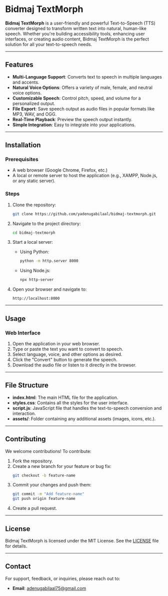 # Bidmaj TextMorph

**Bidmaj TextMorph** is a user-friendly and powerful Text-to-Speech (TTS) converter designed to transform written text into natural, human-like speech. Whether you're building accessibility tools, enhancing user interfaces, or creating audio content, Bidmaj TextMorph is the perfect solution for all your text-to-speech needs.

---

## Features

- **Multi-Language Support**: Converts text to speech in multiple languages and accents.
- **Natural Voice Options**: Offers a variety of male, female, and neutral voice options.
- **Customizable Speech**: Control pitch, speed, and volume for a personalized output.
- **File Export**: Save speech output as audio files in popular formats like MP3, WAV, and OGG.
- **Real-Time Playback**: Preview the speech output instantly.
- **Simple Integration**: Easy to integrate into your applications.

---

## Installation

### Prerequisites

- A web browser (Google Chrome, Firefox, etc.)
- A local or remote server to host the application (e.g., XAMPP, Node.js, or any static server).

### Steps

1. Clone the repository:
   ```bash
   git clone https://github.com/yadenugabilaal/bidmaj-textmorph.git
   ```

2. Navigate to the project directory:
   ```bash
   cd bidmaj-textmorph
   ```

3. Start a local server:
   - Using Python:
     ```bash
     python -m http.server 8000
     ```
   - Using Node.js:
     ```bash
     npx http-server
     ```

4. Open your browser and navigate to:
   ```
   http://localhost:8000
   ```

---

## Usage

### Web Interface

1. Open the application in your web browser.
2. Type or paste the text you want to convert to speech.
3. Select language, voice, and other options as desired.
4. Click the "Convert" button to generate the speech.
5. Download the audio file or listen to it directly in the browser.

---

## File Structure

- **index.html**: The main HTML file for the application.
- **styles.css**: Contains all the styles for the user interface.
- **script.js**: JavaScript file that handles the text-to-speech conversion and interaction.
- **assets/**: Folder containing any additional assets (images, icons, etc.).

---

## Contributing

We welcome contributions! To contribute:

1. Fork the repository.
2. Create a new branch for your feature or bug fix:
   ```bash
   git checkout -b feature-name
   ```
3. Commit your changes and push them:
   ```bash
   git commit -m "Add feature-name"
   git push origin feature-name
   ```
4. Create a pull request.

---

## License

Bidmaj TextMorph is licensed under the MIT License. See the [LICENSE](LICENSE) file for details.

---

## Contact

For support, feedback, or inquiries, please reach out to:
- **Email**: adenugabilaal75@gmail.com



